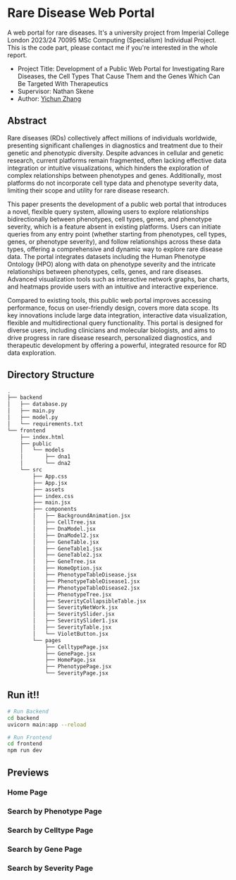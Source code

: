 # Rare Disease Web Portal
A web portal for rare diseases.
It's a university project from Imperial College London 2023/24 70095 MSc Computing (Specialism) Individual Project. 
This is the code part, please contact me if you're interested in the whole report.
- Project Title: Development of a Public Web Portal for Investigating Rare Diseases, the Cell Types That Cause Them and the Genes Which Can Be Targeted With Therapeutics
- Supervisor: Nathan Skene
- Author: [Yichun Zhang](https://github.com/missyQWQ)

## Abstract
Rare diseases (RDs) collectively affect millions of individuals worldwide, presenting significant challenges in diagnostics and treatment due to their genetic and phenotypic diversity. Despite advances in cellular and genetic research, current platforms remain fragmented, often lacking effective data integration or intuitive visualizations, which hinders the exploration of complex relationships between phenotypes and genes. Additionally, most platforms do not incorporate cell type data and phenotype severity data, limiting their scope and utility for rare disease research.

This paper presents the development of a public web portal that introduces a novel, flexible query system, allowing users to explore relationships bidirectionally between phenotypes, cell types, genes, and phenotype severity, which is a feature absent in existing platforms. Users can initiate queries from any entry point (whether starting from phenotypes, cell types, genes, or phenotype severity), and follow relationships across these data types, offering a comprehensive and dynamic way to explore rare disease data. The portal integrates datasets including the Human Phenotype Ontology (HPO) along with data on phenotype severity and the intricate relationships between phenotypes, cells, genes, and rare diseases. Advanced visualization tools such as interactive network graphs, bar charts, and heatmaps provide users with an intuitive and interactive experience.

Compared to existing tools, this public web portal improves accessing performance, focus on user-friendly design, covers more data scope. Its key innovations include large data integration, interactive data visualization, flexible and multidirectional query functionality. This portal is designed for diverse users, including clinicians and molecular biologists, and aims to drive progress in rare disease research, personalized diagnostics, and therapeutic development by offering a powerful, integrated resource for RD data exploration.

## Directory Structure
```bash
.
├── backend
│   ├── database.py
│   ├── main.py
│   ├── model.py
│   └── requirements.txt
└── frontend
    ├── index.html
    ├── public
    │   └── models
    │       ├── dna1
    │       └── dna2
    └── src
        ├── App.css
        ├── App.jsx
        ├── assets
        ├── index.css
        ├── main.jsx
        ├── components
        │   ├── BackgroundAnimation.jsx
        │   ├── CellTree.jsx
        │   ├── DnaModel.jsx
        │   ├── DnaModel2.jsx
        │   ├── GeneTable.jsx
        │   ├── GeneTable1.jsx
        │   ├── GeneTable2.jsx
        │   ├── GeneTree.jsx
        │   ├── HomeOption.jsx
        │   ├── PhenotypeTableDisease.jsx
        │   ├── PhenotypeTableDisease1.jsx
        │   ├── PhenotypeTableDisease2.jsx
        │   ├── PhenotypeTree.jsx
        │   ├── SeverityCollapsibleTable.jsx
        │   ├── SeverityNetWork.jsx
        │   ├── SeveritySlider.jsx
        │   ├── SeveritySlider1.jsx
        │   ├── SeverityTable.jsx
        │   └── VioletButton.jsx
        └── pages
            ├── CelltypePage.jsx
            ├── GenePage.jsx
            ├── HomePage.jsx
            ├── PhenotypePage.jsx
            └── SeverityPage.jsx

```

## Run it!!
```bash
# Run Backend
cd backend
uvicorn main:app --reload

# Run Frontend
cd frontend
npm run dev
```

## Previews
### Home Page
### Search by Phenotype Page
### Search by Celltype Page
### Search by Gene Page
### Search by Severity Page
